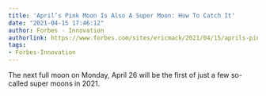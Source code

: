 ```yaml
---
title: 'April’s Pink Moon Is Also A Super Moon: How To Catch It'
date: "2021-04-15 17:46:12"
author: Forbes - Innovation
authorlink: https://www.forbes.com/sites/ericmack/2021/04/15/aprils-pink-moon-is-also-a-super-moon-how-to-catch-it/
tags:
- Forbes-Innovation
---
```

The next full moon on Monday, April 26 will be the first of just a few so-called super moons in 2021.